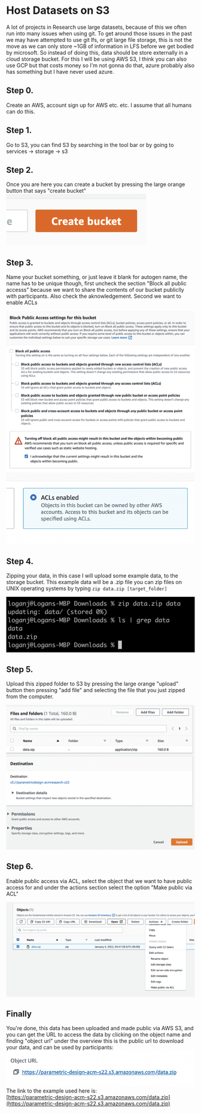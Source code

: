# Host Datasets on S3

A lot of projects in Research use large datasets, because of this we often run into many issues when using git. To get around those issues in the past we may have attempted to use git lfs, or git large file storage, this is not the move as we can only store ~1GB of information in LFS before we get bodied by microsoft. So instead of doing this, data should be store externally in a cloud storage bucket. For this I will be using AWS S3, I think you can also use GCP but that costs money so I'm not gonna do that, azure probably also has something but I have never used azure.

## Step 0.

Create an AWS, account sign up for AWS etc. etc. I assume that all humans can do this.

## Step 1.

Go to S3, you can find S3 by searching in the tool bar or by going to services -> storage -> s3

## Step 2.

Once you are here you can create a bucket by pressing the large orange button that says "create bucket"
<br>
![](../static/createbucket.png)

## Step 3.

Name your bucket something, or just leave it blank for autogen name, the name has to be unique though, first uncheck the section "Block all public accesss" because we want to share the contents of our bucket publiclly with participants. Also check the aknowledgement. Second we want to enable ACLs

![](../static/blockall.png)
![](../static/acl.png)

## Step 4.

Zipping your data, in this case I will upload some example data, to the storage bucket. This example data will be a .zip file you can zip files on UNIX operating systems by typing `zip data.zip [target_folder]`

![](../static/zip.png)

## Step 5.

Upload this zipped folder to S3 by pressing the large orange "upload" button then pressing "add file" and selecting the file that you just zipped from the computer. 

![](../static/upload.png)

## Step 6.

Enable public access via ACL, select the object that we want to have public access for and under the actions section select the option "Make public via ACL"

![](../static/makepublic.png)

## Finally

You're done, this data has been uploaded and made public via AWS S3, and you can get the URL to access the data by clicking on the object name and finding "object url" under the overview this is the public url to download your data, and can be used by participants:
![](../static/objecturl.png)
<br>
The link to the example used here is:
<br>
[https://parametric-design-acm-s22.s3.amazonaws.com/data.zip](https://parametric-design-acm-s22.s3.amazonaws.com/data.zip)
